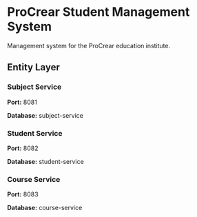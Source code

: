 # ProCrear Student Management System
Management system for the ProCrear education institute.

## Entity Layer
### Subject Service
**Port:** 8081

**Database:** subject-service

### Student Service
**Port:** 8082

**Database:** student-service

### Course Service
**Port:** 8083

**Database:** course-service
